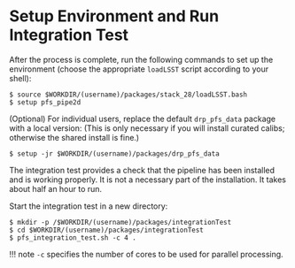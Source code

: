 # Setup Environment and Run Integration Test

After the process is complete, run the following commands to set up the environment (choose the appropriate `loadLSST` script according to your shell):

```
$ source $WORKDIR/(username)/packages/stack_28/loadLSST.bash
$ setup pfs_pipe2d
```

(Optional) For individual users, replace the default `drp_pfs_data` package with a local version:
(This is only necessary if you will install curated calibs; otherwise the shared install is fine.)

```
$ setup -jr $WORKDIR/(username)/packages/drp_pfs_data
```

The integration test provides a check that the pipeline has been installed and is working properly. It is not a necessary part of the installation. It takes about half an hour to run.

Start the integration test in a new directory:

```
$ mkdir -p /$WORKDIR/(username)/packages/integrationTest
$ cd $WORKDIR/(username)/packages/integrationTest
$ pfs_integration_test.sh -c 4 .
```

!!! note
    `-c` specifies the number of cores to be used for parallel processing.
